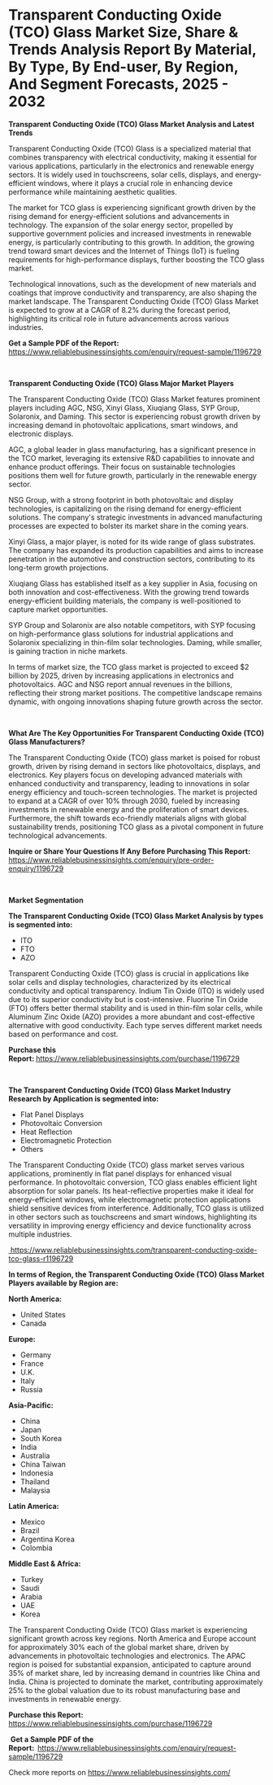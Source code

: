 <p><h1>Transparent Conducting Oxide (TCO) Glass Market Size, Share & Trends Analysis Report By Material, By Type, By End-user, By Region, And Segment Forecasts, 2025 - 2032</h1></p><p><strong>Transparent Conducting Oxide (TCO) Glass Market Analysis and Latest Trends</strong></p>
<p><p>Transparent Conducting Oxide (TCO) Glass is a specialized material that combines transparency with electrical conductivity, making it essential for various applications, particularly in the electronics and renewable energy sectors. It is widely used in touchscreens, solar cells, displays, and energy-efficient windows, where it plays a crucial role in enhancing device performance while maintaining aesthetic qualities.</p><p>The market for TCO glass is experiencing significant growth driven by the rising demand for energy-efficient solutions and advancements in technology. The expansion of the solar energy sector, propelled by supportive government policies and increased investments in renewable energy, is particularly contributing to this growth. In addition, the growing trend toward smart devices and the Internet of Things (IoT) is fueling requirements for high-performance displays, further boosting the TCO glass market.</p><p>Technological innovations, such as the development of new materials and coatings that improve conductivity and transparency, are also shaping the market landscape. The Transparent Conducting Oxide (TCO) Glass Market is expected to grow at a CAGR of 8.2% during the forecast period, highlighting its critical role in future advancements across various industries.</p></p>
<p><strong>Get a Sample PDF of the Report:&nbsp;</strong> <a href="https://www.reliablebusinessinsights.com/enquiry/request-sample/1196729?utm_campaign=2239&utm_medium=2&utm_source=Github&utm_content=ia&utm_term=03042025&utm_id=transparent-conducting-oxide-tco-glass">https://www.reliablebusinessinsights.com/enquiry/request-sample/1196729</a></p>
<p>&nbsp;</p>
<p><strong>Transparent Conducting Oxide (TCO) Glass Major Market Players</strong></p>
<p><p>The Transparent Conducting Oxide (TCO) Glass Market features prominent players including AGC, NSG, Xinyi Glass, Xiuqiang Glass, SYP Group, Solaronix, and Daming. This sector is experiencing robust growth driven by increasing demand in photovoltaic applications, smart windows, and electronic displays.</p><p>AGC, a global leader in glass manufacturing, has a significant presence in the TCO market, leveraging its extensive R&D capabilities to innovate and enhance product offerings. Their focus on sustainable technologies positions them well for future growth, particularly in the renewable energy sector.</p><p>NSG Group, with a strong footprint in both photovoltaic and display technologies, is capitalizing on the rising demand for energy-efficient solutions. The company's strategic investments in advanced manufacturing processes are expected to bolster its market share in the coming years.</p><p>Xinyi Glass, a major player, is noted for its wide range of glass substrates. The company has expanded its production capabilities and aims to increase penetration in the automotive and construction sectors, contributing to its long-term growth projections.</p><p>Xiuqiang Glass has established itself as a key supplier in Asia, focusing on both innovation and cost-effectiveness. With the growing trend towards energy-efficient building materials, the company is well-positioned to capture market opportunities.</p><p>SYP Group and Solaronix are also notable competitors, with SYP focusing on high-performance glass solutions for industrial applications and Solaronix specializing in thin-film solar technologies. Daming, while smaller, is gaining traction in niche markets.</p><p>In terms of market size, the TCO glass market is projected to exceed $2 billion by 2025, driven by increasing applications in electronics and photovoltaics. AGC and NSG report annual revenues in the billions, reflecting their strong market positions. The competitive landscape remains dynamic, with ongoing innovations shaping future growth across the sector.</p></p>
<p>&nbsp;</p>
<p><strong>What Are The Key Opportunities For Transparent Conducting Oxide (TCO) Glass Manufacturers?</strong></p>
<p><p>The Transparent Conducting Oxide (TCO) glass market is poised for robust growth, driven by rising demand in sectors like photovoltaics, displays, and electronics. Key players focus on developing advanced materials with enhanced conductivity and transparency, leading to innovations in solar energy efficiency and touch-screen technologies. The market is projected to expand at a CAGR of over 10% through 2030, fueled by increasing investments in renewable energy and the proliferation of smart devices. Furthermore, the shift towards eco-friendly materials aligns with global sustainability trends, positioning TCO glass as a pivotal component in future technological advancements.</p></p>
<p><strong>Inquire or Share Your Questions If Any Before Purchasing This Report:</strong> <a href="https://www.reliablebusinessinsights.com/enquiry/pre-order-enquiry/1196729?utm_campaign=2239&utm_medium=2&utm_source=Github&utm_content=ia&utm_term=03042025&utm_id=transparent-conducting-oxide-tco-glass">https://www.reliablebusinessinsights.com/enquiry/pre-order-enquiry/1196729</a></p>
<p>&nbsp;</p>
<p><strong>Market Segmentation</strong></p>
<p><strong>The Transparent Conducting Oxide (TCO) Glass Market Analysis by types is segmented into:</strong></p>
<p><ul><li>ITO</li><li>FTO</li><li>AZO</li></ul></p>
<p><p>Transparent Conducting Oxide (TCO) glass is crucial in applications like solar cells and display technologies, characterized by its electrical conductivity and optical transparency. Indium Tin Oxide (ITO) is widely used due to its superior conductivity but is cost-intensive. Fluorine Tin Oxide (FTO) offers better thermal stability and is used in thin-film solar cells, while Aluminum Zinc Oxide (AZO) provides a more abundant and cost-effective alternative with good conductivity. Each type serves different market needs based on performance and cost.</p></p>
<p><strong>Purchase this Report:&nbsp;</strong><a href="https://www.reliablebusinessinsights.com/purchase/1196729?utm_campaign=2239&utm_medium=2&utm_source=Github&utm_content=ia&utm_term=03042025&utm_id=transparent-conducting-oxide-tco-glass">https://www.reliablebusinessinsights.com/purchase/1196729</a></p>
<p>&nbsp;</p>
<p><strong>The Transparent Conducting Oxide (TCO) Glass Market Industry Research by Application is segmented into:</strong></p>
<p><ul><li>Flat Panel Displays</li><li>Photovoltaic Conversion</li><li>Heat Reflection</li><li>Electromagnetic Protection</li><li>Others</li></ul></p>
<p><p>The Transparent Conducting Oxide (TCO) glass market serves various applications, prominently in flat panel displays for enhanced visual performance. In photovoltaic conversion, TCO glass enables efficient light absorption for solar panels. Its heat-reflective properties make it ideal for energy-efficient windows, while electromagnetic protection applications shield sensitive devices from interference. Additionally, TCO glass is utilized in other sectors such as touchscreens and smart windows, highlighting its versatility in improving energy efficiency and device functionality across multiple industries.</p></p>
<p><a href="https://www.reliablebusinessinsights.com/transparent-conducting-oxide-tco-glass-r1196729?utm_campaign=2239&utm_medium=2&utm_source=Github&utm_content=ia&utm_term=03042025&utm_id=transparent-conducting-oxide-tco-glass">&nbsp;https://www.reliablebusinessinsights.com/transparent-conducting-oxide-tco-glass-r1196729</a></p>
<p><strong>In terms of Region, the Transparent Conducting Oxide (TCO) Glass Market Players available by Region are:</strong></p>
<p>
    <p> <strong> North America: </strong>
        <ul>
            <li>United States</li>
            <li>Canada</li>
        </ul>
        </p> 
    <p> <strong> Europe: </strong>
        <ul>
            <li>Germany</li>
            <li>France</li>
            <li>U.K.</li>
            <li>Italy</li>
            <li>Russia</li>
        </ul>
        </p> 
    <p> <strong> Asia-Pacific: </strong>
        <ul>
            <li>China</li>
            <li>Japan</li>
            <li>South Korea</li>
            <li>India</li>
            <li>Australia</li>
            <li>China Taiwan</li>
            <li>Indonesia</li>
            <li>Thailand</li>
            <li>Malaysia</li>
        </ul>
        </p> 
    <p> <strong> Latin America: </strong>
        <ul>
            <li>Mexico</li>
            <li>Brazil</li>
            <li>Argentina Korea</li>
            <li>Colombia</li>
        </ul>
        </p> 
    <p> <strong> Middle East & Africa: </strong>
        <ul>
            <li>Turkey</li>
            <li>Saudi</li>
            <li>Arabia</li>
            <li>UAE</li>
            <li>Korea</li>
        </ul>
    </p>
    </p>
<p><p>The Transparent Conducting Oxide (TCO) Glass market is experiencing significant growth across key regions. North America and Europe account for approximately 30% each of the global market share, driven by advancements in photovoltaic technologies and electronics. The APAC region is poised for substantial expansion, anticipated to capture around 35% of market share, led by increasing demand in countries like China and India. China is projected to dominate the market, contributing approximately 25% to the global valuation due to its robust manufacturing base and investments in renewable energy.</p></p>
<p><strong>Purchase this Report: </strong><a href="https://www.reliablebusinessinsights.com/purchase/1196729?utm_campaign=2239&utm_medium=2&utm_source=Github&utm_content=ia&utm_term=03042025&utm_id=transparent-conducting-oxide-tco-glass">https://www.reliablebusinessinsights.com/purchase/1196729</a></p>
<p>&nbsp;<strong>Get a Sample PDF of the Report:&nbsp;&nbsp;</strong><a href="https://www.reliablebusinessinsights.com/enquiry/request-sample/1196729?utm_campaign=2239&utm_medium=2&utm_source=Github&utm_content=ia&utm_term=03042025&utm_id=transparent-conducting-oxide-tco-glass">https://www.reliablebusinessinsights.com/enquiry/request-sample/1196729</a></p>
<p><strong></strong></p>
<p>Check more reports on <a href="https://www.reliablebusinessinsights.com/?utm_campaign=2239&utm_medium=2&utm_source=Github&utm_content=ia&utm_term=03042025&utm_id=transparent-conducting-oxide-tco-glass">https://www.reliablebusinessinsights.com/</a></p>